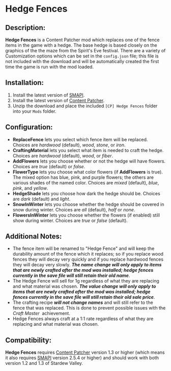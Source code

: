 # Hedge Fences

## Description:

**Hedge Fences** is a Content Patcher mod which replaces one of the fence items in the game with a hedge. The base hedge is based closely on the graphics of the the maze from the Spirit's Eve festival. There are a variety of Customization options which can be set in the `config.json` file; this file is not included with the download and will be automatically created the first time the game is run with the mod loaded.

## Installation:

1. Install the latest version of [SMAPI](https://smapi.io/).
2. Install the latest version of [Content Patcher](https://www.nexusmods.com/stardewvalley/mods/1915).
3. Unzip the download and place the included `[CP] Hedge Fences` folder into your `Mods` folder.

## Configuration:

* **ReplaceFence** lets you select which fence item will be replaced. Choices are *hardwood* (default), *wood*, *stone*, or *iron*.
* **CraftingMaterial** lets you select what item is needed to craft the hedge. Choices are *hardwood* (default), *wood*, or *fiber*.
* **AddFlowers** lets you choose whether or not the hedge will have flowers. Choices are *true* (default) or *false*.
* **FlowerType** lets you choose what color flowers (if **AddFlowers** is true). The mixed option has blue, pink, and purple flowers; the others are various shades of the named color. Choices are *mixed* (default), *blue*, *pink*, and *yellow*. 
* **HedgeShade** lets you choose how dark the hedge should be. Choices are *dark* (default) and *light*.
* **SnowInWinter** lets you choose whether the hedge should be covered in snow during winter. Choices are *all* (default), *half* or *none*.
* **FlowersInWinter** lets you choose whether the flowers (if enabled) still show during winter. Choices are *true* or *false* (default).

## Additional Notes:

* The fence item will be renamed to "Hedge Fence" and will keep the durability amount of the fence which it replaces; so if you replace wood fences they will decay very quickly and if you replace hardwood fences they will decay very slowly. **_The name change will only apply to items that are newly crafted after the mod was installed; hedge fences currently in the save file will still retain their old name_**.
* The Hedge Fence will sell for 1g regardless of what they are replacing and what material was chosen. **_The value change will only apply to items that are newly crafted after the mod was installed; hedge fences currently in the save file will still retain their old sale price_**.
* The crafting recipe **_will not change names_** and will still refer to the fence that was replaced. This is done to prevent possible issues with the *Craft Master*  achievement.
 * Hedge Fences always craft at a 1:1 rate regardless of what they are replacing and what material was chosen.

## Compatibility:

**Hedge Fences** requires [Content Patcher](https://www.nexusmods.com/stardewvalley/mods/1915) version 1.3 or higher (which means it also requires [SMAPI](https://smapi.io/) version 2.5.4 or higher) and should work with both version 1.2 and 1.3 of Stardew Valley.